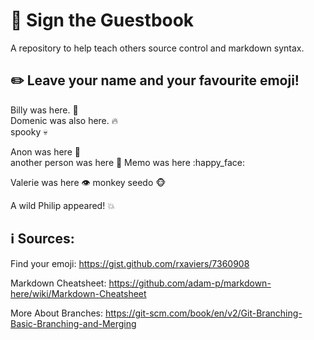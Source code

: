 # :speech_balloon: Sign the Guestbook
A repository to help teach others source control and markdown syntax.

## :pencil2: Leave your name and your favourite emoji!

Billy was here. :turtle:\
Domenic was also here. :fire:\
spooky :skull:

Anon was here :dragon_face:  
another person was here :frog:
Memo was here :happy_face:

Valerie was here :eye:
monkey seedo :monkey_face:

A wild Philip appeared! :boom:




## :information_source: Sources:
Find your emoji: https://gist.github.com/rxaviers/7360908

Markdown Cheatsheet: https://github.com/adam-p/markdown-here/wiki/Markdown-Cheatsheet

More About Branches: https://git-scm.com/book/en/v2/Git-Branching-Basic-Branching-and-Merging
